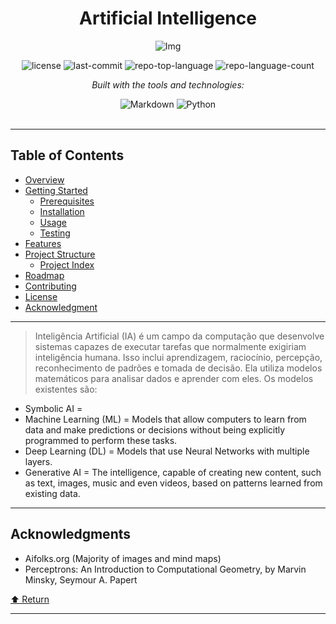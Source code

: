 <div id="top">

<!-- HEADER STYLE: CLASSIC -->
<div align="center">

# Artificial Intelligence

![Img](https://github.com/user-attachments/assets/5b4e233c-9d83-4c10-93ac-94d066669d28)

<!-- BADGES -->
<img src="https://img.shields.io/github/license/HenrySchall/Artificial_Intelligence?style=flat&logo=opensourceinitiative&logoColor=white&color=0080ff" alt="license">
<img src="https://img.shields.io/github/last-commit/HenrySchall/Artificial_Intelligence?style=flat&logo=git&logoColor=white&color=0080ff" alt="last-commit">
<img src="https://img.shields.io/github/languages/top/HenrySchall/Artificial_Intelligence?style=flat&color=0080ff" alt="repo-top-language">
<img src="https://img.shields.io/github/languages/count/HenrySchall/Artificial_Intelligence?style=flat&color=0080ff" alt="repo-language-count">

<em>Built with the tools and technologies:</em>

<img src="https://img.shields.io/badge/Markdown-000000.svg?style=flat&logo=Markdown&logoColor=white" alt="Markdown">
<img src="https://img.shields.io/badge/Python-3776AB.svg?style=flat&logo=Python&logoColor=white" alt="Python">

</div>
<br>

---

## Table of Contents

- [Overview](#overview)
- [Getting Started](#getting-started)
    - [Prerequisites](#prerequisites)
    - [Installation](#installation)
    - [Usage](#usage)
    - [Testing](#testing)
- [Features](#features)
- [Project Structure](#project-structure)
    - [Project Index](#project-index)
- [Roadmap](#roadmap)
- [Contributing](#contributing)
- [License](#license)
- [Acknowledgment](#acknowledgment)

---

> Inteligência Artificial (IA) é um campo da computação que desenvolve sistemas capazes de executar tarefas que normalmente exigiriam inteligência humana. Isso inclui aprendizagem, raciocínio, percepção, reconhecimento de padrões e tomada de decisão. Ela utiliza modelos matemáticos para analisar dados e aprender com eles. Os modelos existentes são:

* Symbolic AI = 
* Machine Learning (ML) = Models that allow computers to learn from data and make predictions or decisions without being explicitly programmed to perform these tasks.
* Deep Learning (DL) = Models that use Neural Networks with multiple layers.
* Generative AI = The intelligence, capable of creating new content, such as text, images, music and even videos, based on patterns learned from existing data.

---

## Acknowledgments

- Aifolks.org (Majority of images and mind maps)
- Perceptrons: An Introduction to Computational Geometry, by Marvin Minsky, Seymour A. Papert

<div align="left"><a href="#top">⬆ Return</a></div>

---
